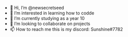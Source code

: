 - 👋 Hi, I’m @newsecretseed
- 👀 I’m interested in learning how to codde 
- 🌱 I’m currently studying as a year 10
- 💞️ I’m looking to collaborate on projects
- 📫 How to reach me this is my discord: Sunshine#7782

<!---
newsecretseed/newsecretseed is a ✨ special ✨ repository because its `README.md` (this file) appears on your GitHub profile.
You can click the Preview link to take a look at your changes.
--->
